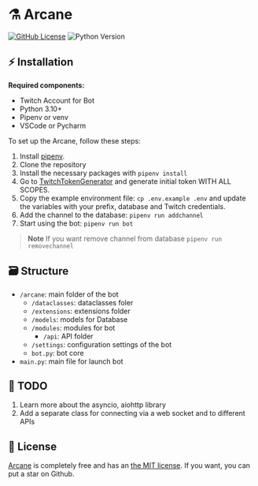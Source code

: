 # ⚗️ Arcane
[![GitHub License](https://img.shields.io/github/license/haxgun/Arcane)](https://github.com/haxgun/Arcane/blob/main/LICENSE)
![Python Version](https://img.shields.io/badge/Python-3.10+-informational.svg)

## ⚡️ Installation
**Required components:**
- Twitch Account for Bot
- Python 3.10+
- Pipenv or venv
- VSCode or Pycharm

To set up the Arcane, follow these steps:
1. Install [pipenv](https://pipenv.pypa.io/en/latest/).
2. Clone the repository
3. Install the necessary packages with `pipenv install`
4. Go to [TwitchTokenGenerator](https://twitchtokengenerator.com/) and generate initial token WITH ALL SCOPES.
5. Copy the example environment file: `cp .env.example .env` and update the variables with your prefix, database and Twitch credentials.
6. Add the channel to the database: `pipenv run addchannel`
7. Start using the bot: `pipenv run bot`

> **Note**
> If you want remove channel from database
> `pipenv run removechannel `

## 🗃️ Structure
* `/arcane`: main folder of the bot 
    * `/dataclasses`: dataclasses foler
    * `/extensions`: extensions folder
    * `/models`: models for Database
    * `/modules`: modules for bot
        * `/api`: API folder
    * `/settings`: configuration settings of the bot
    * `bot.py`: bot core
* `main.py`: main file for launch bot

## 📝 TODO
1. Learn more about the asyncio, aiohttp library
2. Add a separate class for connecting via a web socket and to different APIs

## 📄 License
[Arcane](https://github.com/haxgun/Arcane) is completely free and has an [the MIT license](https://github.com/haxgun/Arcane/blob/main/LICENSE). If you want, you can put a star on Github.
